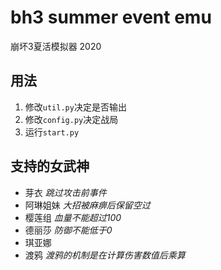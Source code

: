 ﻿# bh3 summer event emu

崩坏3夏活模拟器 2020


## 用法
1. 修改`util.py`决定是否输出
2. 修改`config.py`决定战局
3. 运行`start.py`

## 支持的女武神

* 芽衣 *跳过攻击前事件*
* 阿琳姐妹 *大招被麻痹后保留空过*
* 樱莲组 *血量不能超过100*
* 德丽莎 *防御不能低于0*
* 琪亚娜
* 渡鸦 *渡鸦的机制是在计算伤害数值后乘算*